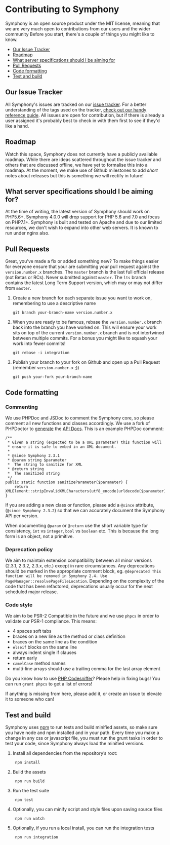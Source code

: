 # Contributing to Symphony

Symphony is an open source product under the MIT license, meaning that we are very much open to contributions from our users and the wider community
Before you start, there's a couple of things you might like to know.

- [Our Issue Tracker](y#our-issue-tracker)
- [Roadmap](#roadmap)
- [What server specifications should I be aiming for](#what-server-specifications-should-i-be-aiming-for)
- [Pull Requests](#pull-requests)
- [Code formatting](#code-formatting)
- [Test and build](#test-and-build)

## Our Issue Tracker

All Symphony's issues are tracked on our [issue tracker](https://github.com/symphonycms/symphony-2/issues).
For a better understanding of the tags used on the tracker, [check out our handy reference guide](https://github.com/symphonycms/symphony-2/wiki/Issue-Tracker-Tag-Reference).
All issues are open for contribution, but if there is already a user assigned it's probably best to check in with them first to see if they'd like a hand.

## Roadmap

Watch this space, Symphony does not currently have a publicly available roadmap. While there are ideas scattered throughout the issue tracker and others that are discussed offline, we have yet to formalise this into a roadmap. At the moment, we make use of Github milestones to add _short_ notes about releases but this is something we will rectify in future!

## What server specifications should I be aiming for?

At the time of writing, the latest version of Symphony should work on PHP5.6+.
Symphony 4.0.0 will drop support for PHP 5.6 and 7.0 and focus on PHP7.1+.
Symphony is built and tested on Apache and due to our limited resources, we don't wish to expand into other web servers. It is known to run under nginx also.

## Pull Requests

Great, you've made a fix or added something new? To make things easier for everyone ensure that your are submitting your pull request against the `version.number.x` branches.
The `master` branch is the last full official release (not Betas or RCs). Never submitted against `master`.
The `lts` branch contains the latest Long Term Support version, which may or may not differ from `master`.

1.	Create a new branch for each separate issue you want to work on, remembering to use a descriptive name

		git branch your-branch-name version.number.x

2.	When you are ready to be famous, rebase the `version.number.x` branch back into the branch you have worked on. This will ensure your work sits on top of the current `version.number.x` branch and is not intertwined between multiple commits. For a bonus you might like to squash your work into fewer commits!

		git rebase -i integration

3.	Publish your branch to your fork on Github and open up a Pull Request (remember `version.number.x` ;))

		git push your-fork your-branch-name

## Code formatting

### Commenting

We use PHPDoc and JSDoc to comment the Symphony core, so please comment all new functions and classes accordingly. We use a fork of PHPDoctor to [generate](https://github.com/symphonycms/symphony-2/wiki/Creating-API-Documentation) the [API Docs](https://www.getsymphony.com/learn/api/).
This is an example PHPDoc comment:

	/**
	 * Given a string (expected to be a URL parameter) this function will
	 * ensure it is safe to embed in an XML document.
	 *
	 * @since Symphony 2.3.1
	 * @param string $parameter
	 *  The string to sanitize for XML
	 * @return string
	 *  The sanitized string
	 */
	public static function sanitizeParameter($parameter) {
		return XMLElement::stripInvalidXMLCharacters(utf8_encode(urldecode($parameter)));
	}

If you are adding a new class or function, please add a `@since` attribute, (`@since Symphony 2.3.2`) so that we can accurately document the Symphony API per version.

When documenting `@param` or `@return` use the short variable type for consistency, `int` vs `integer`, `bool` vs `boolean` etc.
This is because the long form is an object, not a primitive.

### Deprecation policy

We aim to maintain extension compatibility between all minor versions (2.3.1, 2.3.2, 2.3.x, etc.) except in rare circumstances.
Any deprecations should be marked in the appropriate comment block, eg. `@deprecated This function will be removed in Symphony 2.4. Use PageManager::resolvePageFileLocation`.
Depending on the complexity of the code that has been refactored, deprecations usually occur for the next scheduled major release.

### Code style

We aim to be PSR-2 Compatible in the future and we use `phpcs` in order to validate our PSR-1 compliance. This means:

- 4 spaces soft tabs
- braces on a new line as the method or class definition
- braces on the same line as the condition
- `elseif` blocks on the same line
- always indent single if clauses
- return early
- `camelCase` method names
- multi-line arrays should use a trailing comma for the last array element

Do you know how to use [PHP Codesniffer](http://pear.php.net/package/PHP_CodeSniffer/)? Please help in fixing bugs!
You can run `grunt phpcs` to get a list of errors!

If anything is missing from here, please add it, or create an issue to elevate it to someone who can!

## Test and build

Symphony uses [npm](https://npmjs.com/) to run tests and build minified assets,
so make sure you have node and npm installed and in your path.
Every time you make a change in any css or javascript file, you must run the grunt tasks in order to test your code, since Symphony always load the minified versions.

1. Install all dependencies from the repository’s root:

		npm install

2. Build the assets

		npm run build

3. Run the test suite

		npm test

4. Optionally, you can minify script and style files upon saving source files

		npm run watch

5. Optionally, if you run a local install, you can run the integration tests

		npm run integration

